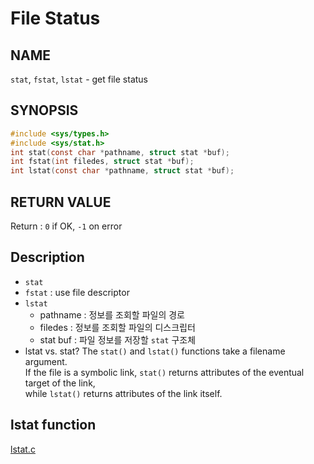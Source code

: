 # File Status
## NAME
`stat`, `fstat`, `lstat` - get file status
## SYNOPSIS
```c
#include <sys/types.h>
#include <sys/stat.h>
int stat(const char *pathname, struct stat *buf);
int fstat(int filedes, struct stat *buf);
int lstat(const char *pathname, struct stat *buf);
```
## RETURN VALUE
Return : `0` if OK, `-1` on error
## Description
* `stat`
* `fstat` : use file descriptor
* `lstat`
	* pathname : 정보를 조회할 파일의 경로
	* filedes : 정보를 조회할 파일의 디스크립터
	* stat buf : 파일 정보를 저장할 `stat` 구조체
* lstat vs. stat?
The `stat()` and `lstat()` functions take a filename argument.  
If the file is a symbolic link, `stat()` returns attributes of the eventual target of the link,  
while `lstat()` returns attributes of the link itself.  
## lstat function
[lstat.c](./lstat.c)
